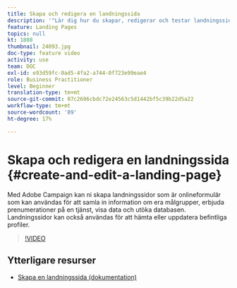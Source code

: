```yaml
---
title: Skapa och redigera en landningssida
description: '"Lär dig hur du skapar, redigerar och testar landningssidor i Adobe Campaign Standard."'
feature: Landing Pages
topics: null
kt: 1808
thumbnail: 24093.jpg
doc-type: feature video
activity: use
team: DOC
exl-id: e93d59fc-0ad5-4fa2-a744-0f723e99eae4
role: Business Practitioner
level: Beginner
translation-type: tm+mt
source-git-commit: 07c2696cbdc72e24563c5d1442bf5c39b22d5a22
workflow-type: tm+mt
source-wordcount: '89'
ht-degree: 17%

---
```


# Skapa och redigera en landningssida {#create-and-edit-a-landing-page}

Med Adobe Campaign kan ni skapa landningssidor som är onlineformulär som kan användas för att samla in information om era målgrupper, erbjuda prenumerationer på en tjänst, visa data och utöka databasen. Landningssidor kan också användas för att hämta eller uppdatera befintliga profiler.

>[!VIDEO](https://video.tv.adobe.com/v/24093?quality=12)

## Ytterligare resurser

* [Skapa en landningssida (dokumentation)](https://docs.campaign.adobe.com/doc/standard/getting_started/en/ACS_CreateLandingPage.html)
